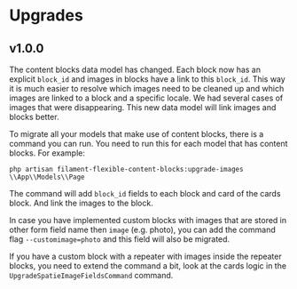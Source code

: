 # Upgrades

## v1.0.0

The content blocks data model has changed. Each block now has an explicit `block_id` and images in blocks have a link to
this `block_id`. This way it is much easier to resolve which images need to be cleaned up and which images are linked to
a block and a specific locale. We had several cases of images that were disappearing. This new data model will link images
and blocks better.

To migrate all your models that make use of content blocks, there is a command you can run. You need to run this for each
model that has content blocks. For example:

```shell
php artisan filament-flexible-content-blocks:upgrade-images \\App\\Models\\Page
```

The command will add `block_id` fields to each block and card of the cards block. And link the images to the block.

In case you have implemented custom blocks with images that are stored in other form field name then `image` (e.g. photo), 
you can add the command flag `--customimage=photo` and this field will also be migrated.

If you have a custom block with a repeater with images inside the repeater blocks, you need to extend the command a bit, 
look at the cards logic in the `UpgradeSpatieImageFieldsCommand` command.
